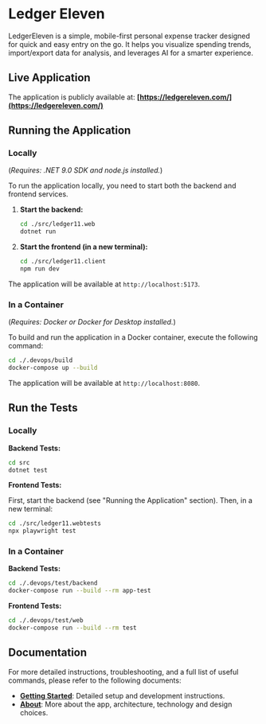 # Ledger Eleven

LedgerEleven is a simple, mobile-first personal expense tracker designed for quick and easy entry on the go. It helps you visualize spending trends, import/export data for analysis, and leverages AI for a smarter experience.

## Live Application

The application is publicly available at: **[https://ledgereleven.com/](https://ledgereleven.com/)**

## Running the Application

### Locally

(_Requires: .NET 9.0 SDK and node.js installed._)

To run the application locally, you need to start both the backend and frontend services.

1.  **Start the backend:**
    ```bash
    cd ./src/ledger11.web
    dotnet run
    ```

2.  **Start the frontend (in a new terminal):**
    ```bash
    cd ./src/ledger11.client
    npm run dev
    ```

The application will be available at `http://localhost:5173`.

### In a Container

(_Requires: Docker or Docker for Desktop installed._)

To build and run the application in a Docker container, execute the following command:

```bash
cd ./.devops/build
docker-compose up --build
```

The application will be available at `http://localhost:8080`.

## Run the Tests

### Locally

**Backend Tests:**
```bash
cd src
dotnet test
```

**Frontend Tests:**

First, start the backend (see "Running the Application" section). Then, in a new terminal:
```bash
cd ./src/ledger11.webtests
npx playwright test
```

### In a Container

**Backend Tests:**
```bash
cd ./.devops/test/backend
docker-compose run --build --rm app-test
```

**Frontend Tests:**
```bash
cd ./.devops/test/web
docker-compose run --build --rm test
```

## Documentation

For more detailed instructions, troubleshooting, and a full list of useful commands, please refer to the following documents:

*   **[Getting Started](./docs/getting-started/index.md)**: Detailed setup and development instructions.
*   **[About](./docs/welcome.md)**: More about the app, architecture, technology and design choices.


